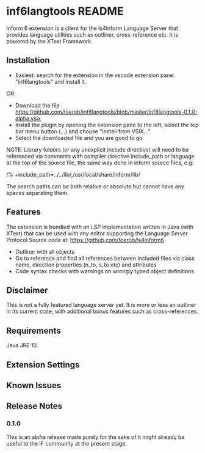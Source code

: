 # inf6langtools README

Inform 6 extension is a client for the ls4Inform Language Server that provides language utilities such as outliner, cross-reference etc. It is powered by the XText Framework.

## Installation

* Easiest: search for the extension in the vscode extension pane: "inf6langtools" and install it. 

_OR_:
 
 * Download the file https://github.com/toerob/inf6langtools/blob/master/inf6langtools-0.1.0-alpha.vsix
 * Install the plugin by opening the extension pane to the left, select the top bar menu button (...) and choose "Install from VSIX..."
 * Select the downloaded file and you are good to go

NOTE: Library folders (or any unexplicit include directive) will need to be referenced via comments with compiler directive include_path or language at the top of the source file, the same way done in inform source files, e.g:

!% +include_path=../../lib/,/usr/local/share/inform/lib/

The search paths can be both relative or absolute but cannot have any spaces separating them.

## Features 

The extension is bundled with an LSP implementation written in Java (with XText) that can be used with any editor supporting the Language Server Protocol 
Source code at: https://github.com/toerob/ls4inform6
 * Outliner with all objects 
 * Go to reference and find all references between included files via class name, direction properties (n_to, s_to etc) and attributes
 * Code syntax checks with warnings on wrongly typed object definitions.
 
## Disclaimer

This is not a fully featured language server yet. It is more or less an outliner in its current state, with additional bonus features such as cross-references.

## Requirements

Java JRE 10. 

## Extension Settings

## Known Issues

## Release Notes

### 0.1.0
This is an alpha release made purely for the sake of it might already be useful to the IF community at the present stage. 
